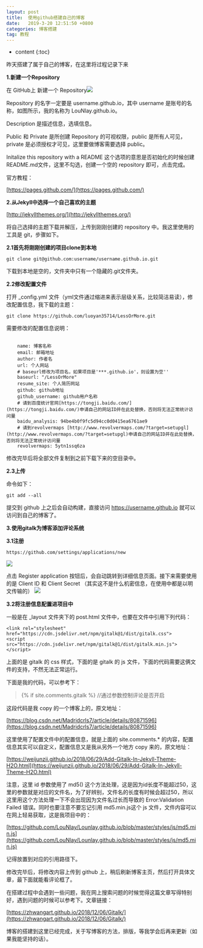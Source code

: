 ```yaml
---
layout: post
title:  使用github搭建自己的博客
date:   2019-3-20 12:51:50 +0800
categories: 博客搭建
tag: 教程
---
```


* content
{:toc}


昨天搭建了属于自己的博客，在这里将过程记录下来

  

**1.新建一个Repository**

在 GitHub上 新建一个 Repository![](https://lounlay.github.io/images/newRepository.png)

Repository 的名字一定要是 username.github.io，其中 username 是账号的名称，如图所示，我的名称为 LouNlay.github.io。

  

Description 是描述信息，选填信息。

  

Public 和 Private 是所创建 Repository 的可视权限，public 是所有人可见，private 是必须授权才可见，这里要做博客需要选择 public。

  

Initalize this repository with a README 这个选项的意思是否初始化的时候创建README.md文件，这里不勾选，创建一个空的 repository 即可，点击完成。

  

官方教程：


[https://pages.github.com/](https://pages.github.com/)


  

**2.从Jekyll中选择一个自己喜欢的主题**  


[http://jekyllthemes.org/](http://jekyllthemes.org/)


将自己选择的主题下载并解压，上传到刚刚创建的 repository 中。我这里使用的工具是 git，步骤如下。

  

**2.1首先将刚刚创建的项目clone到本地**

```
git clone git@github.com:username/username.github.io.git
```

下载到本地是空的，文件夹中只有一个隐藏的.git文件夹。  

  

**2.2修改配置文件**

打开 _config.yml 文件（yml文件通过缩进来表示层级关系，比较简洁易读），修改配置信息，我下载的主题：

```
git clone https://github.com/luoyan35714/LessOrMore.git
```

  

需要修改的配置信息说明：  

```

    name: 博客名称
    email: 邮箱地址
    author: 作者名
    url: 个人网站
    # baseurl修改为项目名，如果项目是'***.github.io'，则设置为空''
    baseurl: "/LessOrMore"
    resume_site: 个人简历网站
    github: github地址
    github_username: github用户名称
    # 请到百度统计官网[https://tongji.baidu.com/](https://tongji.baidu.com/)申请自己的网站ID并在此处替换，否则将无法正常统计访问量
    baidu_analysis: 94be4b0f9fc5d94cc0d0415ea6761ae9
    # 请到revolvermaps [http://www.revolvermaps.com/?target=setupgl](http://www.revolvermaps.com/?target=setupgl)申请自己的网站ID并在此处替换，否则将无法正常统计访问量
    revolvermaps: 5ytn1ssq6za

```

修改完毕后将全部文件复制到之前下载下来的空目录中。

  

**2.3上传**

命令如下：

```
git add --all
```

提交到 github 上之后会自动构建，直接访问 https://username.github.io 就可以访问到自己的博客了。  

  

**3.使用gitalk为博客添加评论系统**

**3.1注册**

```
https://github.com/settings/applications/new
```

![](https://lounlay.github.io/images/newApplication.png)  

点击 Register application 按钮后，会自动跳转到详细信息页面。接下来需要使用的是 Client ID 和 Client Secret （其实这不是什么机密信息，在使用中都是以明文传输的）
![](https://lounlay.github.io/images/id.png)

**3.2将注册信息配置进项目中**

一般是在 _layout 文件夹下的 post.html 文件中，也要在文件中引用下列代码：

```
<link rel="stylesheet" href="https://cdn.jsdelivr.net/npm/gitalk@1/dist/gitalk.css">
<script src="https://cdn.jsdelivr.net/npm/gitalk@1/dist/gitalk.min.js"></script>
```

上面的是 gitalk 的 css 样式，下面的是 gitalk 的 js 文件，下面的代码需要这俩文件的支持，不然无法正常运行。  

  

下面是我的代码，可以参考下：

>   {% if site.comments.gitalk %} //通过参数控制评论是否开启

这段代码是我 copy 的一个博客上的，原文地址：  


[https://blog.csdn.net/Madridcrls7/article/details/80871596](https://blog.csdn.net/Madridcrls7/article/details/80871596)

  

这里使用了配置文件中的配置信息，就是上面的 site.comments.* 的内容，配置信息其实可以自定义，配置信息又是我从另外一个地方 copy 来的，原文地址：


[https://weijunzii.github.io/2018/06/29/Add-Gitalk-In-Jekyll-Theme-H2O.html](https://weijunzii.github.io/2018/06/29/Add-Gitalk-In-Jekyll-Theme-H2O.html)


注意，这里 id 参数使用了 md5() 这个方法处理，这是因为id长度不能超过50，这里的参数就是对应的文件名，为了好辨别，文件名的长度有时候会超过50，所以这里用这个方法处理一下不会出现因为文件名过长而导致的 Error:Validation Failed 错误。同时也要注意不要忘记引用 md5.min.js这个 js 文件，文件内容可以在网上轻易获取，这是我项目中的：


[https://github.com/LouNlay/Lounlay.github.io/blob/master/styles/js/md5.min.js](https://github.com/LouNlay/Lounlay.github.io/blob/master/styles/js/md5.min.js)


记得放置到对应的引用路径下。  

  

修改完毕后，将修改内容上传到 github 上，稍后刷新博客主页，然后打开具体文章，最下面就能看评论框了。

  

在搭建过程中会遇到一些问题，我在网上搜索问题的时候觉得这篇文章写得特别好，遇到问题的时候可以参考下。文章链接：


[https://zhwangart.github.io/2018/12/06/Gitalk/](https://zhwangart.github.io/2018/12/06/Gitalk/)


  

博客的搭建到这里已经完成，关于写博客的方法，排版，等我学会后再来更新（如果我能坚持的话）。
